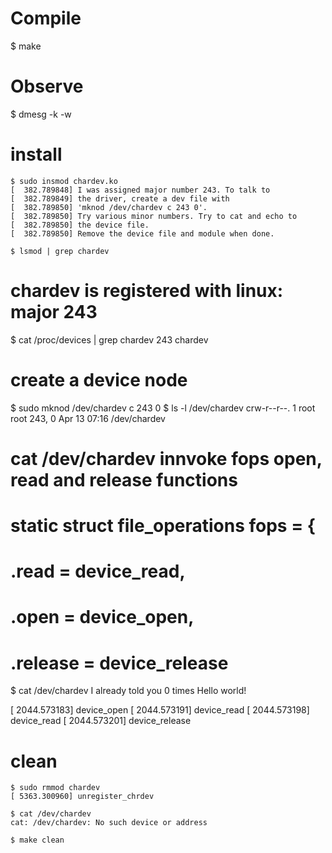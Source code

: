 # Compile
$ make

# Observe
$ dmesg -k -w

# install
```
$ sudo insmod chardev.ko
[  382.789848] I was assigned major number 243. To talk to
[  382.789849] the driver, create a dev file with
[  382.789850] 'mknod /dev/chardev c 243 0'.
[  382.789850] Try various minor numbers. Try to cat and echo to
[  382.789850] the device file.
[  382.789850] Remove the device file and module when done.

$ lsmod | grep chardev
```
# chardev is registered with linux: major 243 
$ cat /proc/devices | grep chardev
243 chardev

# create a device node
$ sudo mknod /dev/chardev c 243 0
$ ls -l /dev/chardev 
crw-r--r--. 1 root root 243, 0 Apr 13 07:16 /dev/chardev

# cat /dev/chardev innvoke fops open, read and release functions 
# static struct file_operations fops = {
#  .read = device_read,
#  .open = device_open,
#  .release = device_release
$ cat /dev/chardev
I already told you 0 times Hello world!

[ 2044.573183] device_open
[ 2044.573191] device_read
[ 2044.573198] device_read
[ 2044.573201] device_release




# clean
```
$ sudo rmmod chardev
[ 5363.300960] unregister_chrdev

$ cat /dev/chardev
cat: /dev/chardev: No such device or address

$ make clean
```

